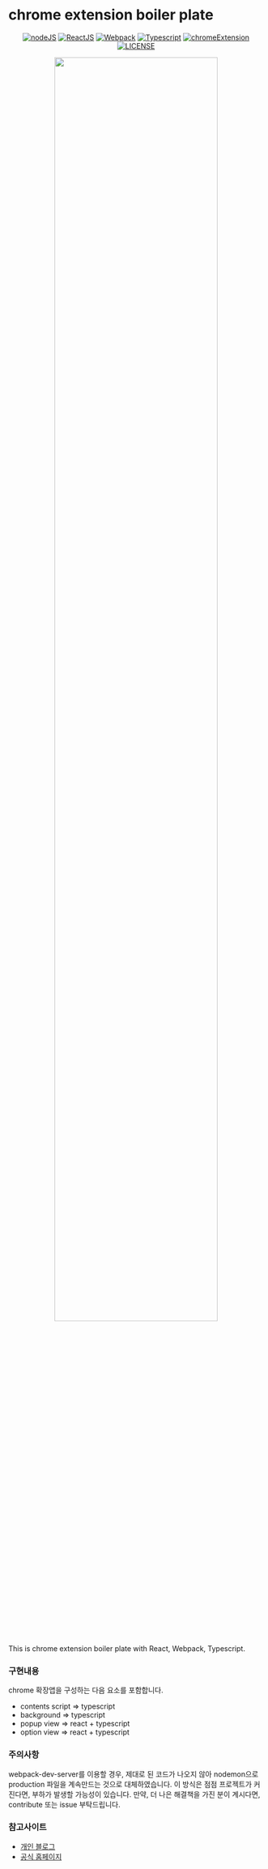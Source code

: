 # chrome extension boiler plate

<div align="center">

[![nodeJS](https://img.shields.io/badge/nodeJS-14.16.0-brightgreen)](https://nodejs.org/en/blog/release/v14.16.0/)
[![ReactJS](https://img.shields.io/badge/ReactJS-17.0.2-green)](https://github.com/facebook/react/blob/master/CHANGELOG.md#16131-march-19-2020)
[![Webpack](https://img.shields.io/badge/WebPack-5.28.0-orange)](https://webpack.js.org/)
[![Typescript](https://img.shields.io/badge/Typescript-4.2.3-blue)](https://www.typescriptlang.org/)
[![chromeExtension](https://img.shields.io/badge/manifest-3-lightgrey)](https://developer.chrome.com/docs/extensions/mv3/intro/)
[![LICENSE](https://img.shields.io/badge/License-MIT-blueviolet)](https://ko.wikipedia.org/wiki/MIT_%ED%97%88%EA%B0%80%EC%84%9C)

</div>

<p align="center">
  
<img width="80%" src="https://user-images.githubusercontent.com/48043626/113408518-7638db00-93ea-11eb-831f-151c9c3dce48.png" />

</p>

This is chrome extension boiler plate with React, Webpack, Typescript.

### 구현내용

chrome 확장앱을 구성하는 다음 요소를 포함합니다.

- contents script => typescript
- background => typescript
- popup view => react + typescript
- option view => react + typescript

### 주의사항

webpack-dev-server를 이용할 경우, 제대로 된 코드가 나오지 않아 nodemon으로 production 파일을 계속만드는 것으로 대체하였습니다.
이 방식은 점점 프로젝트가 커진다면, 부하가 발생할 가능성이 있습니다.
만약, 더 나은 해결책을 가진 분이 계시다면, contribute 또는 issue 부탁드립니다.


### 참고사이트 

- [개인 블로그](https://img1.daumcdn.net/thumb/R1280x0/?scode=mtistory2&fname=https%3A%2F%2Fblog.kakaocdn.net%2Fdn%2Fddyboz%2Fbtq1E7QXx56%2FdB7WCb0uwhCUPwzpNiRoK0%2Fimg.jpg)
- [공식 홈페이지](https://developer.chrome.com/docs/extensions/)
